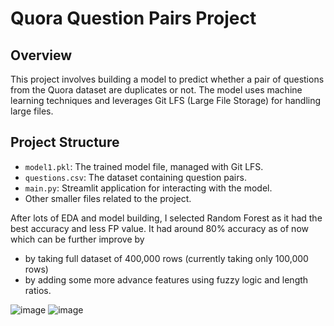 # Quora Question Pairs Project

## Overview

This project involves building a model to predict whether a pair of questions from the Quora dataset are duplicates or not. The model uses machine learning techniques and leverages Git LFS (Large File Storage) for handling large files.

## Project Structure

- `model1.pkl`: The trained model file, managed with Git LFS.
- `questions.csv`: The dataset containing question pairs.
- `main.py`: Streamlit application for interacting with the model.
- Other smaller files related to the project.

After lots of EDA and model building, I selected Random Forest as it had the best accuracy and less FP value. It had around 80% accuracy as of now which can be further improve by 
- by taking full dataset of 400,000 rows (currently taking only 100,000 rows)
- by adding some more advance features using fuzzy logic and length ratios.

  
![image](https://github.com/user-attachments/assets/4d4a8de2-5051-40bc-96c7-fc43f2dd1147)
![image](https://github.com/user-attachments/assets/361c062d-8aba-460a-81ab-ec1bb190315d)



